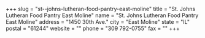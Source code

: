 +++
slug = "st--johns-lutheran-food-pantry-east-moline"
title = "St. Johns Lutheran Food Pantry East Moline"
name = "St. Johns Lutheran Food Pantry East Moline"
address = "1450 30th Ave."
city = "East Moline"
state = "IL"
postal = "61244"
website = ""
phone = "309 792-0755"
fax = ""
+++
